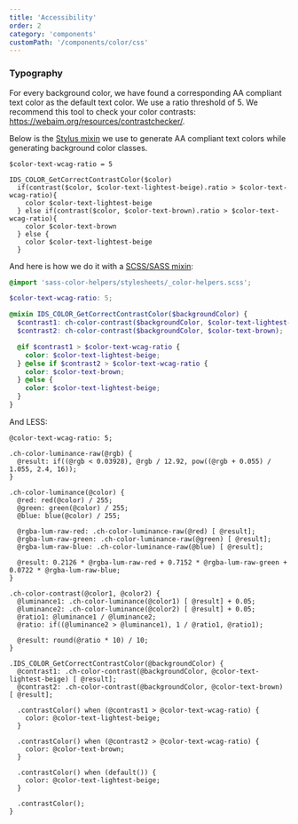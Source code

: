 ```yaml
---
title: 'Accessibility'
order: 2
category: 'components'
customPath: '/components/color/css'
---
```


### Typography

For every background color, we have found a corresponding AA compliant text color as the default text color. We use a ratio threshold of 5. We recommend this tool to check your color contrasts: https://webaim.org/resources/contrastchecker/.

Below is the [Stylus mixin](http://stylus-lang.com/docs/mixins.html) we use to generate AA compliant text colors while generating background color classes.

```stylus
$color-text-wcag-ratio = 5

IDS_COLOR_GetCorrectContrastColor($color)
  if(contrast($color, $color-text-lightest-beige).ratio > $color-text-wcag-ratio){
    color $color-text-lightest-beige
  } else if(contrast($color, $color-text-brown).ratio > $color-text-wcag-ratio){
    color $color-text-brown
  } else {
    color $color-text-lightest-beige
  }
```

And here is how we do it with a [SCSS/SASS mixin](https://sass-lang.com/documentation/at-rules/mixin):

```scss
@import 'sass-color-helpers/stylesheets/_color-helpers.scss';

$color-text-wcag-ratio: 5;

@mixin IDS_COLOR_GetCorrectContrastColor($backgroundColor) {
  $contrast1: ch-color-contrast($backgroundColor, $color-text-lightest-beige);
  $contrast2: ch-color-contrast($backgroundColor, $color-text-brown);

  @if $contrast1 > $color-text-wcag-ratio {
    color: $color-text-lightest-beige;
  } @else if $contrast2 > $color-text-wcag-ratio {
    color: $color-text-brown;
  } @else {
    color: $color-text-lightest-beige;
  }
}
```

And LESS:

```less
@color-text-wcag-ratio: 5;

.ch-color-luminance-raw(@rgb) {
  @result: if((@rgb < 0.03928), @rgb / 12.92, pow((@rgb + 0.055) / 1.055, 2.4, 16));
}

.ch-color-luminance(@color) {
  @red: red(@color) / 255;
  @green: green(@color) / 255;
  @blue: blue(@color) / 255;

  @rgba-lum-raw-red: .ch-color-luminance-raw(@red) [ @result];
  @rgba-lum-raw-green: .ch-color-luminance-raw(@green) [ @result];
  @rgba-lum-raw-blue: .ch-color-luminance-raw(@blue) [ @result];

  @result: 0.2126 * @rgba-lum-raw-red + 0.7152 * @rgba-lum-raw-green + 0.0722 * @rgba-lum-raw-blue;
}

.ch-color-contrast(@color1, @color2) {
  @luminance1: .ch-color-luminance(@color1) [ @result] + 0.05;
  @luminance2: .ch-color-luminance(@color2) [ @result] + 0.05;
  @ratio1: @luminance1 / @luminance2;
  @ratio: if((@luminance2 > @luminance1), 1 / @ratio1, @ratio1);

  @result: round(@ratio * 10) / 10;
}

.IDS_COLOR_GetCorrectContrastColor(@backgroundColor) {
  @contrast1: .ch-color-contrast(@backgroundColor, @color-text-lightest-beige) [ @result];
  @contrast2: .ch-color-contrast(@backgroundColor, @color-text-brown) [ @result];

  .contrastColor() when (@contrast1 > @color-text-wcag-ratio) {
    color: @color-text-lightest-beige;
  }

  .contrastColor() when (@contrast2 > @color-text-wcag-ratio) {
    color: @color-text-brown;
  }

  .contrastColor() when (default()) {
    color: @color-text-lightest-beige;
  }

  .contrastColor();
}
```
